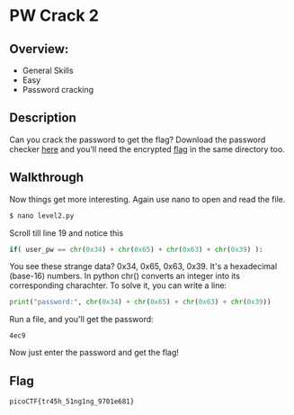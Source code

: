 # PW Crack 2

## Overview:
* General Skills
* Easy
* Password cracking

## Description
Can you crack the password to get the flag? Download the password checker [here](https://artifacts.picoctf.net/c/14/level2.py) and you'll need the encrypted [flag](https://artifacts.picoctf.net/c/14/level2.flag.txt.enc) in the same directory too.

## Walkthrough
Now things get more interesting. Again use nano to open and read the file.
```bash
$ nano level2.py
```
Scroll till line 19 and notice this
```python
if( user_pw == chr(0x34) + chr(0x65) + chr(0x63) + chr(0x39) ):
```
You see these strange data? 0x34, 0x65, 0x63, 0x39. It's a hexadecimal (base-16) numbers. In python chr() converts an integer into its corresponding charachter.
To solve it, you can write a line:
```python
print("password:", chr(0x34) + chr(0x65) + chr(0x63) + chr(0x39))
```
Run a file, and you'll get the password:
```
4ec9
```
Now just enter the password and get the flag!

## Flag
```
picoCTF{tr45h_51ng1ng_9701e681}
```
